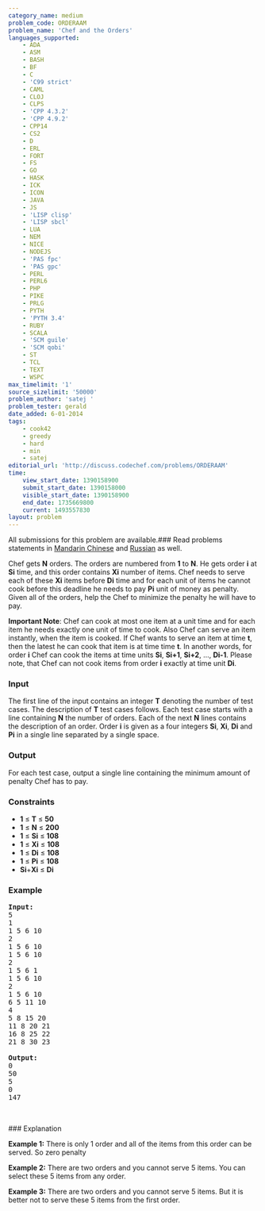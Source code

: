 ```yaml
---
category_name: medium
problem_code: ORDERAAM
problem_name: 'Chef and the Orders'
languages_supported:
    - ADA
    - ASM
    - BASH
    - BF
    - C
    - 'C99 strict'
    - CAML
    - CLOJ
    - CLPS
    - 'CPP 4.3.2'
    - 'CPP 4.9.2'
    - CPP14
    - CS2
    - D
    - ERL
    - FORT
    - FS
    - GO
    - HASK
    - ICK
    - ICON
    - JAVA
    - JS
    - 'LISP clisp'
    - 'LISP sbcl'
    - LUA
    - NEM
    - NICE
    - NODEJS
    - 'PAS fpc'
    - 'PAS gpc'
    - PERL
    - PERL6
    - PHP
    - PIKE
    - PRLG
    - PYTH
    - 'PYTH 3.4'
    - RUBY
    - SCALA
    - 'SCM guile'
    - 'SCM qobi'
    - ST
    - TCL
    - TEXT
    - WSPC
max_timelimit: '1'
source_sizelimit: '50000'
problem_author: 'satej '
problem_tester: gerald
date_added: 6-01-2014
tags:
    - cook42
    - greedy
    - hard
    - min
    - satej
editorial_url: 'http://discuss.codechef.com/problems/ORDERAAM'
time:
    view_start_date: 1390158900
    submit_start_date: 1390158000
    visible_start_date: 1390158900
    end_date: 1735669800
    current: 1493557830
layout: problem
---
```

All submissions for this problem are available.###  Read problems statements in [Mandarin Chinese](http://www.codechef.com/download/translated/COOK42/mandarin/ORDERAAM.pdf) and [Russian](http://www.codechef.com/download/translated/COOK42/russian/ORDERAAM.pdf) as well.

Chef gets **N** orders. The orders are numbered from **1** to **N**. He gets order **i** at **Si** time, and this order contains **Xi** number of items. Chef needs to serve each of these **Xi** items before **Di** time and for each unit of items he cannot cook before this deadline he needs to pay **Pi** unit of money as penalty. Given all of the orders, help the Chef to minimize the penalty he will have to pay. 

 **Important Note**: Chef can cook at most one item at a unit time and for each item he needs exactly one unit of time to cook. Also Chef can serve an item instantly, when the item is cooked. If Chef wants to serve an item at time **t**, then the latest he can cook that item is at time time **t**. In another words, for order **i** Chef can cook the items at time units **Si**, **Si+1**, **Si+2**, ..., **Di-1**. Please note, that Chef can not cook items from order **i** exactly at time unit **Di**.

### Input

The first line of the input contains an integer **T** denoting the number of test cases. The description of **T** test cases follows. Each test case starts with a line containing **N** the number of orders. Each of the next **N** lines contains the description of an order. Order **i** is given as a four integers **Si**, **Xi**, **Di** and **Pi** in a single line separated by a single space.

### Output

For each test case, output a single line containing the minimum amount of penalty Chef has to pay.

### Constraints

- **1** ≤ **T** ≤ **50**
- **1** ≤ **N** ≤ **200**
- **1** ≤ **Si** ≤ **108**
- **1** ≤ **Xi** ≤ **108**
- **1** ≤ **Di** ≤ **108**
- **1** ≤ **Pi** ≤ **108**
- **Si**+**Xi** ≤ **Di**

### Example

<pre><b>Input:</b>
5
1
1 5 6 10
2
1 5 6 10
1 5 6 10
2
1 5 6 1
1 5 6 10
2
1 5 6 10
6 5 11 10
4
5 8 15 20
11 8 20 21
16 8 25 22
21 8 30 23

<b>Output:</b>
0
50
5
0
147


</pre>### Explanation
**Example 1:** There is only 1 order and all of the items from this order can be served. So zero penalty

**Example 2:** There are two orders and you cannot serve 5 items. You can select these 5 items from any order.

**Example 3:** There are two orders and you cannot serve 5 items. But it is better not to serve these 5 items from the first order.

